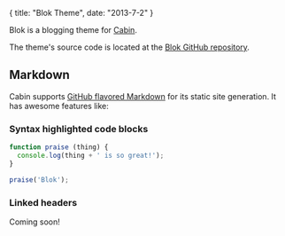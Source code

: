 {
  title: "Blok Theme",
  date:  "2013-7-2"
}

Blok is a blogging theme for [Cabin](http://cabinjs.com).

The theme's source code is located at the [Blok GitHub repository](https://github.com/CabinJS/Blok).

## Markdown
Cabin supports [GitHub flavored Markdown](https://help.github.com/articles/github-flavored-markdown) for its static site generation. It has awesome features like:

### Syntax highlighted code blocks
```javascript
function praise (thing) {
  console.log(thing + ' is so great!');
}

praise('Blok');
```
### Linked headers
Coming soon!
